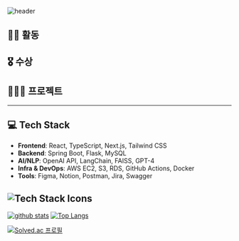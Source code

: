![header](https://capsule-render.vercel.app/api?type=waving&color=timeGradient&text=Welcome%20to%20BBZJUN's%20GitHub%20😊%20&animation=twinkling&fontSize=30&fontAlignY=40&fontAlign=70&height=250)

## 🏃‍♂️ 활동

## 🎖️ 수상

## 👩🏽‍💻 프로젝트

---
## 💻 Tech Stack
- **Frontend**: React, TypeScript, Next.js, Tailwind CSS  
- **Backend**: Spring Boot, Flask, MySQL  
- **AI/NLP**: OpenAI API, LangChain, FAISS, GPT-4  
- **Infra & DevOps**: AWS EC2, S3, RDS, GitHub Actions, Docker  
- **Tools**: Figma, Notion, Postman, Jira, Swagger

![Tech Stack Icons](https://skillicons.dev/icons?i=react,ts,nextjs,tailwind,java,spring,python,flask,mysql,docker,aws)
---
<!-- -->
[![github stats](https://github-readme-stats.vercel.app/api?username=bbzjun&show_icons=true&hide_border=true)](https://github.com/bbzjun) [![Top Langs](https://github-readme-stats.vercel.app/api/top-langs/?username=bbzjun&layout=compact)](https://github.com/bbzjun)

<!-- 백준 티어 연결 + 백준 잔디연결 -->
[![Solved.ac
프로필](http://mazassumnida.wtf/api/v2/generate_badge?boj=BBZJUN)](https://solved.ac/BBZJUN)

<!--
**bbzjun/bbzjun** is a ✨ _special_ ✨ repository because its `README.md` (this file) appears on your GitHub profile.

Here are some ideas to get you started:

- 🔭 I’m currently working on ...
- 🌱 I’m currently learning ...
- 👯 I’m looking to collaborate on ...
- 🤔 I’m looking for help with ...
- 💬 Ask me about ...
- 📫 How to reach me: ...
- 😄 Pronouns: ...
- ⚡ Fun fact: ...
-->
